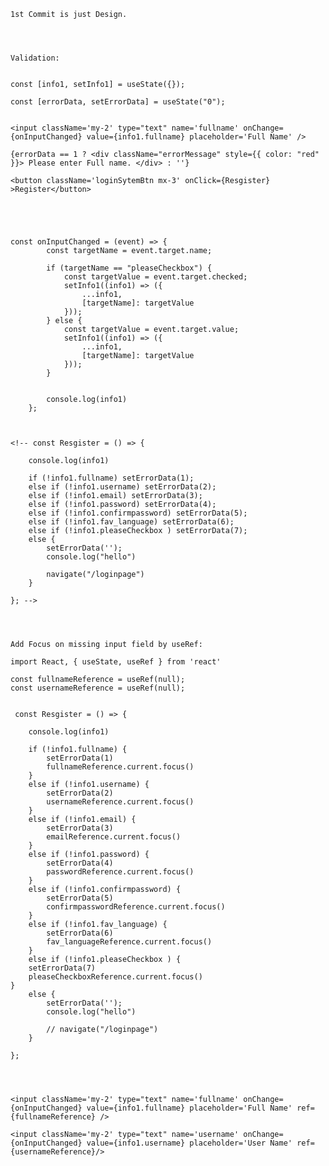     1st Commit is just Design.




    Validation:


    const [info1, setInfo1] = useState({});

    const [errorData, setErrorData] = useState("0");


    <input className='my-2' type="text" name='fullname' onChange={onInputChanged} value={info1.fullname} placeholder='Full Name' />

    {errorData == 1 ? <div className="errorMessage" style={{ color: "red" }}> Please enter Full name. </div> : ''}

    <button className='loginSytemBtn mx-3' onClick={Resgister} >Register</button>





    const onInputChanged = (event) => {
            const targetName = event.target.name;

            if (targetName == "pleaseCheckbox") {
                const targetValue = event.target.checked;
                setInfo1((info1) => ({
                    ...info1,
                    [targetName]: targetValue
                }));
            } else {
                const targetValue = event.target.value;
                setInfo1((info1) => ({
                    ...info1,
                    [targetName]: targetValue
                }));
            }


            console.log(info1)
        };



    <!-- const Resgister = () => {

        console.log(info1)

        if (!info1.fullname) setErrorData(1);
        else if (!info1.username) setErrorData(2);
        else if (!info1.email) setErrorData(3);
        else if (!info1.password) setErrorData(4);
        else if (!info1.confirmpassword) setErrorData(5);
        else if (!info1.fav_language) setErrorData(6);
        else if (!info1.pleaseCheckbox ) setErrorData(7);
        else {
            setErrorData('');
            console.log("hello")

            navigate("/loginpage")
        }

    }; -->




    Add Focus on missing input field by useRef:

    import React, { useState, useRef } from 'react'

    const fullnameReference = useRef(null);
    const usernameReference = useRef(null);


     const Resgister = () => {

        console.log(info1)

        if (!info1.fullname) {
            setErrorData(1)
            fullnameReference.current.focus()
        }
        else if (!info1.username) {
            setErrorData(2)
            usernameReference.current.focus()
        }
        else if (!info1.email) {
            setErrorData(3)
            emailReference.current.focus()
        }
        else if (!info1.password) {
            setErrorData(4)
            passwordReference.current.focus()
        }
        else if (!info1.confirmpassword) {
            setErrorData(5)
            confirmpasswordReference.current.focus()
        }
        else if (!info1.fav_language) {
            setErrorData(6)
            fav_languageReference.current.focus()
        }
        else if (!info1.pleaseCheckbox ) {
        setErrorData(7)
        pleaseCheckboxReference.current.focus()
    }
        else {
            setErrorData('');
            console.log("hello")

            // navigate("/loginpage")
        }

    };




    <input className='my-2' type="text" name='fullname' onChange={onInputChanged} value={info1.fullname} placeholder='Full Name' ref={fullnameReference} />
                                
    <input className='my-2' type="text" name='username' onChange={onInputChanged} value={info1.username} placeholder='User Name' ref={usernameReference}/>
                               